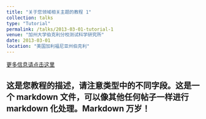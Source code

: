 ```yaml
---
title: "关于您领域相关主题的教程 1"
collection: talks
type: "Tutorial"
permalink: /talks/2013-03-01-tutorial-1
venue: "加州大学伯克利分校测试科学研究所"
date: 2013-03-01
location: "美国加利福尼亚州伯克利"
---
```


[更多信息请点击这里](http://exampleurl.com)

这是您教程的描述，请注意类型中的不同字段。这是一个 markdown 文件，可以像其他任何帖子一样进行 markdown 化处理。Markdown 万岁！
---
